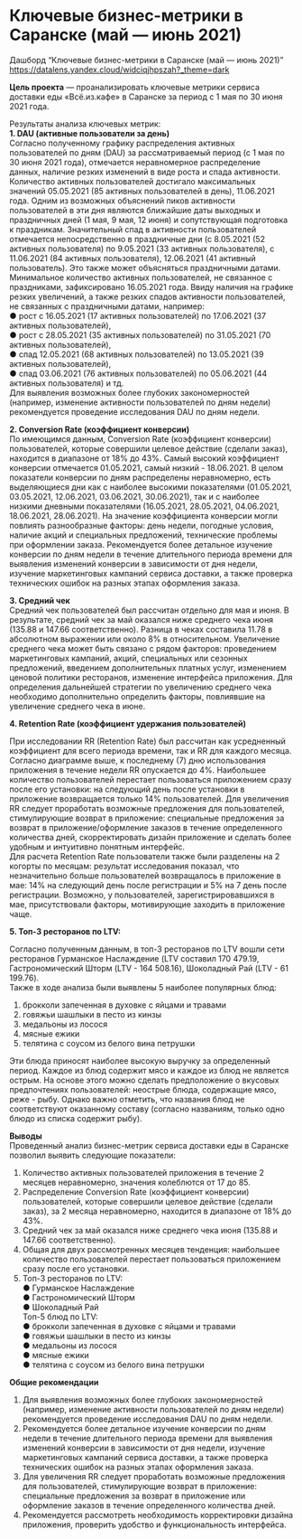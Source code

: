 # Ключевые бизнес-метрики в Саранске (май — июнь 2021)  

Дашборд “Ключевые бизнес-метрики в Саранске (май — июнь 2021)”  
https://datalens.yandex.cloud/widciqjhpszah?_theme=dark 

**Цель проекта** — проанализировать ключевые метрики сервиса доставки еды «Всё.из.кафе» в Саранске за период с 1 мая по 30 июня 2021 года.

Результаты анализа ключевых метрик:  
**1.	DAU (активные пользователи за день)**  
Согласно полученному графику распределения активных пользователей по дням (DAU) за рассматриваемый период (с 1 мая по 30 июня 2021 года), отмечается неравномерное распределение данных, наличие резких изменений в виде роста и спада активности. Количество активных пользователей достигало максимальных значений 05.05.2021 (85 активных пользователей в день), 11.06.2021 года. Одним из возможных объяснений пиков активности пользователей в эти дня являются ближайшие даты выходных и праздничных дней (1 мая, 9 мая, 12 июня) и сопутствующая подготовка к праздникам. Значительный спад в активности пользователей отмечается непосредственно в праздничные дни (с 8.05.2021 (52 активных пользователя) по 9.05.2021 (33 активных пользователя), с 11.06.2021 (84 активных пользователя), 12.06.2021 (41 активный пользователь). Это также может объясняться праздничными датами. Минимальное количество активных пользователей, не связанное с праздниками, зафиксировано 16.05.2021 года. 
Ввиду наличия на графике резких увеличений, а также резких спадов активности пользователей, не связанных с праздничными датами, например:  
●	рост с 16.05.2021 (17 активных пользователей) по 17.06.2021 (37 активных пользователей),  
●	рост с 28.05.2021 (35 активных пользователей) по 31.05.2021 (70 активных пользователей),  
●	спад 12.05.2021 (68 активных пользователей) по 13.05.2021 (39 активных пользователей),  
●	спад 03.06.2021 (76 активных пользователей) по 05.06.2021 (44 активных пользователя) и тд.  
Для выявления возможных более глубоких закономерностей (например, изменение активности пользователей по дням недели) рекомендуется проведение исследования DAU по дням недели.  

**2.	Conversion Rate (коэффициент конверсии)**  
По имеющимся данным, Conversion Rate (коэффициент конверсии) пользователей, которые совершили целевое действие (сделали заказ), находится в диапазоне от 18% до 43%. Самый высокий коэффициент конверсии отмечается 01.05.2021, самый низкий - 18.06.2021. В целом показатели конверсии по дням распределены неравномерно, есть выделяющиеся дни как с наиболее высокими показателями (01.05.2021, 03.05.2021, 12.06.2021, 03.06.2021, 30.06.2021), так и с наиболее низкими дневными показателями (16.05.2021, 28.05.2021, 04.06.2021, 18.06.2021, 28.06.2021). На значение коэффициента конверсии могли повлиять разнообразные факторы: день недели, погодные условия, наличие акций и специальных предложений, технические проблемы при оформлении заказа. Рекомендуется более детальное изучение конверсии по дням недели в течение длительного периода времени для выявления изменений конверсии в зависимости от дня недели, изучение маркетинговых кампаний сервиса доставки, а также проверка технических ошибок на разных этапах оформления заказа.  

**3.	Средний чек**  
Средний чек пользователей был рассчитан отдельно для мая и июня. В результате, средний чек за май оказался ниже среднего чека июня (135.88 и 147.66 соответственно). Разница в чеках составила 11.78 в абсолютном выражении или около 8% в относительном.  Увеличение среднего чека может быть связано с рядом факторов: проведением маркетинговых кампаний, акций, специальных или сезонных предложений, введением дополнительных платных услуг, изменением ценовой политики ресторанов, изменение интерфейса приложения. Для определения дальнейшей стратегии по увеличению среднего чека необходимо дополнительно определить факторы, повлиявшие на увеличение среднего чека в июне.  

**4.	Retention Rate (коэффициент удержания пользователей)**  
 
При исследовании RR (Retention Rate) был рассчитан как  усредненный коэффициент для всего периода времени, так и RR для каждого месяца. Согласно диаграмме выше, к последнему (7) дню использования приложения в течение недели RR опускается до 4%. Наибольшее количество пользователей перестает пользоваться приложением сразу после его установки: на следующий день после установки в приложение возвращается только 14% пользователей. Для увеличения RR следует проработать возможные предложения для пользователей, стимулирующие возврат в приложение: специальные предложения за возврат в приложение/оформление заказов в течение определенного количества дней,  скорректировать дизайн приложение и сделать более удобным и интуитивно понятным интерфейс.  
Для расчета Retention Rate пользователи также были разделены на 2 когорты по месяцам: результат исследования показал, что незначительно больше пользователей возвращалось в приложение в мае: 14% на следующий день после регистрации и  5% на 7 день после регистрации. Возможно, у пользователей, зарегистрировавшихся в мае, присутствовали факторы, мотивирующие заходить в приложение чаще.  
 
**5.	Топ-3 ресторанов по LTV:**   
 
Согласно полученным данным, в топ-3 ресторанов по LTV вошли сети ресторанов Гурманское Наслаждение (LTV составил 170 479.19, Гастрономический Шторм (LTV - 164 508.16), Шоколадный Рай (LTV - 61 199.76).  
Также в ходе анализа были выявлены 5 наиболее популярных блюд:  
 
1.	брокколи запеченная в духовке с яйцами и травами  
2.	говяжьи шашлыки в песто из кинзы  
3.	медальоны из лосося  
4.	мясные ежики  
5.	телятина с соусом из белого вина петрушки  

Эти блюда приносят наиболее высокую выручку за определенный период. Каждое из блюд содержит мясо и каждое из блюд не является острым. На основе этого можно сделать предположение о вкусовых предпочтениях пользователей: неострые блюда, содержащие мясо, реже - рыбу. Однако важно отметить, что названия блюд не соответствуют  оказанному составу (согласно названиям, только одно блюдо из списка содержит рыбу).  

**Выводы**  
Проведенный анализ бизнес-метрик сервиса доставки еды в Саранске позволил выявить следующие показатели:  
1.	Количество активных пользователей приложения в течение 2 месяцев неравномерно, значения колеблются от 17 до 85.  
2.	Распределение Conversion Rate (коэффициент конверсии) пользователей, которые совершили целевое действие (сделали заказ), за 2 месяца неравномерно,  находится в диапазоне от 18% до 43%.  
3.	Средний чек за май оказался ниже среднего чека июня (135.88 и 147.66 соответственно).  
4.	Общая для двух рассмотренных месяцев тенденция: наибольшее количество пользователей перестает пользоваться приложением сразу после его установки.  
5.	Топ-3 ресторанов по LTV:  
●	Гурманское Наслаждение  
●	Гастрономический Шторм  
●	Шоколадный Рай  
Топ-5 блюд по LTV:  
●	брокколи запеченная в духовке с яйцами и травами  
●	говяжьи шашлыки в песто из кинзы  
●	медальоны из лосося  
●	мясные ежики  
●	телятина с соусом из белого вина петрушки  

**Общие рекомендации**  
1.	Для выявления возможных более глубоких закономерностей (например, изменение активности пользователей по дням недели) рекомендуется проведение исследования DAU по дням недели.  
2.	Рекомендуется более детальное изучение конверсии по дням недели в течение длительного периода времени для выявления изменений конверсии в зависимости от дня недели, изучение маркетинговых кампаний сервиса доставки, а также проверка технических ошибок на разных этапах оформления заказа.  
3.	Для увеличения RR следует проработать возможные предложения для пользователей, стимулирующие возврат в приложение: специальные предложения за возврат в приложение или оформление заказов в течение определенного количества дней.  
4.	Рекомендуется рассмотреть необходимость корректировки дизайна приложения, проверить удобство и функциональность интерфейса.  

 
